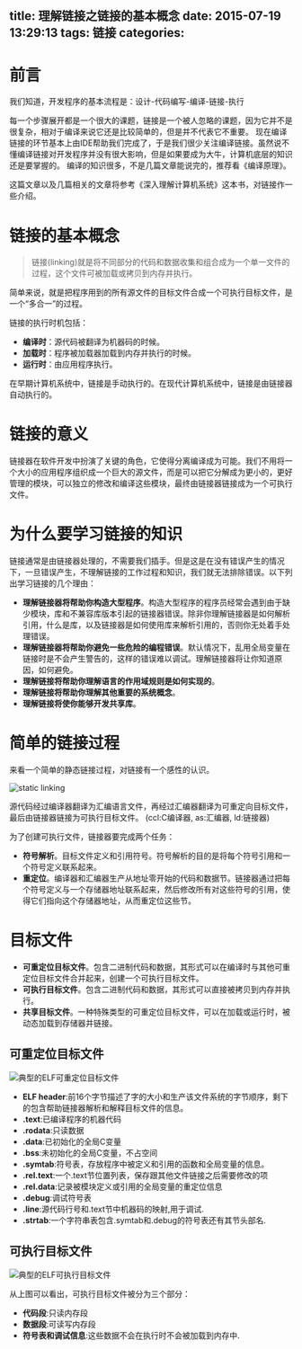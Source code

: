 title: 理解链接之链接的基本概念
date: 2015-07-19 13:29:13
tags: 链接
categories:
---

# 前言
我们知道，开发程序的基本流程是：设计-代码编写-编译-链接-执行

每一个步骤展开都是一个很大的课题，链接是一个被人忽略的课题，因为它并不是很复杂，相对于编译来说它还是比较简单的，但是并不代表它不重要。
现在编译链接的环节基本上由IDE帮助我们完成了，于是我们很少关注编译链接。虽然说不懂编译链接对开发程序并没有很大影响，但是如果要成为大牛，计算机底层的知识还是要掌握的。
编译的知识很多，不是几篇文章能说完的，推荐看《编译原理》。

这篇文章以及几篇相关的文章将参考《深入理解计算机系统》这本书，对链接作一些介绍。

# 链接的基本概念
> 链接(linking)就是将不同部分的代码和数据收集和组合成为一个单一文件的过程，这个文件可被加载或拷贝到内存并执行。

简单来说，就是把程序用到的所有源文件的目标文件合成一个可执行目标文件，是一个“多合一”的过程。

链接的执行时机包括：
- **编译时**：源代码被翻译为机器码的时候。
- **加载时**：程序被加载器加载到内存并执行的时候。
- **运行时**：由应用程序执行。

在早期计算机系统中，链接是手动执行的。在现代计算机系统中，链接是由链接器自动执行的。

# 链接的意义
链接器在软件开发中扮演了关键的角色，它使得分离编译成为可能。我们不用将一个大小的应用程序组织成一个巨大的源文件，而是可以把它分解成为更小的，更好管理的模块，可以独立的修改和编译这些模块，最终由链接器链接成为一个可执行文件。

# 为什么要学习链接的知识
链接通常是由链接器处理的，不需要我们插手。但是这是在没有错误产生的情况下，一旦错误产生，不理解链接的工作过程和知识，我们就无法排除错误。以下列出学习链接的几个理由：
- **理解链接器将帮助你构造大型程序**。构造大型程序的程序员经常会遇到由于缺少模块，库和不兼容库版本引起的链接器错误。除非你理解链接器是如何解析引用，什么是库，以及链接器是如何使用库来解析引用的，否则你无处着手处理错误。
- **理解链接器将帮助你避免一些危险的编程错误**。默认情况下，乱用全局变量在链接时是不会产生警告的，这样的错误难以调试。理解链接器将让你知道原因，如何避免。
- **理解链接将帮助你理解语言的作用域规则是如何实现的**。
- **理解链接将帮助你理解其他重要的系统概念**。
- **理解链接将使你能够开发共享库**。

# 简单的链接过程
来看一个简单的静态链接过程，对链接有一个感性的认识。

![static linking](http://7xjtfr.com1.z0.glb.clouddn.com/link_00.png)

源代码经过编译器翻译为汇编语言文件，再经过汇编器翻译为可重定向目标文件，最后由链接器链接为可执行目标文件。
(ccl:C编译器, as:汇编器, ld:链接器)

为了创建可执行文件，链接器要完成两个任务：
- **符号解析**。目标文件定义和引用符号。符号解析的目的是将每个符号引用和一个符号定义联系起来。
- **重定位**。编译器和汇编器生产从地址零开始的代码和数据节。链接器通过把每个符号定义与一个存储器地址联系起来，然后修改所有对这些符号的引用，使得它们指向这个存储器地址，从而重定位这些节。

# 目标文件
- **可重定位目标文件**。包含二进制代码和数据，其形式可以在编译时与其他可重定位目标文件合并起来，创建一个可执行目标文件。
- **可执行目标文件**。包含二进制代码和数据，其形式可以直接被拷贝到内存并执行。
- **共享目标文件**。一种特殊类型的可重定位目标文件，可以在加载或运行时，被动态加载到存储器并链接。

## 可重定位目标文件

![典型的ELF可重定位目标文件](http://7xjtfr.com1.z0.glb.clouddn.com/link_01.png)

- **ELF header**:前16个字节描述了字的大小和生产该文件系统的字节顺序，剩下的包含帮助链接器解析和解释目标文件的信息。
- **.text**:已编译程序的机器代码
- **.rodata**:只读数据
- **.data**:已初始化的全局C变量
- **.bss**:未初始化的全局C变量，不占空间
- **.symtab**:符号表，存放程序中被定义和引用的函数和全局变量的信息。
- **.rel.text**:一个.text节位置列表，保存跟其他文件链接之后需要修改的项
- **.rel.data**:记录被模块定义或引用的全局变量的重定位信息
- **.debug**:调试符号表
- **.line**:源代码行号和.text节中机器码的映射,用于调试.
- **.strtab**:一个字符串表包含.symtab和.debug的符号表还有其节头部名.

## 可执行目标文件

![典型的ELF可执行目标文件](http://7xjtfr.com1.z0.glb.clouddn.com/link_05.png)

从上图可以看出，可执行目标文件被分为三个部分：
- **代码段**:只读内存段
- **数据段**:可读写内存段
- **符号表和调试信息**:这些数据不会在执行时不会被加载到内存中.


